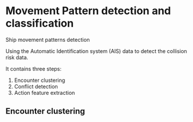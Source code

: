 # Movement Pattern detection and classification
Ship movement patterns detection

Using the Automatic Identification system (AIS) data to detect the collision risk data.

It contains  three steps:

1. Encounter clustering
2. Conflict detection
3. Action feature extraction

## Encounter clustering



















